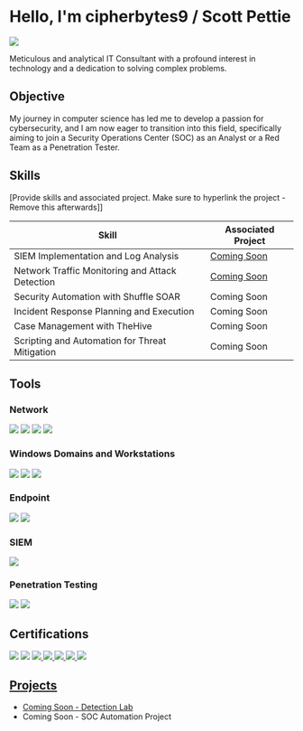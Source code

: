# Hello, I'm cipherbytes9 / Scott Pettie
<a href="https://linkedin.com/in/scottpettie"><img src="https://img.shields.io/badge/-LinkedIn-0072b1?&style=for-the-badge&logo=linkedin&logoColor=white" /></a>

Meticulous and analytical IT Consultant with a profound interest in technology and a dedication to solving complex problems.

## Objective

My journey in computer science has led me to develop a passion for cybersecurity, and I am now eager to transition into this field, specifically aiming to join a Security Operations Center (SOC) as an Analyst or a Red Team as a Penetration Tester.

## Skills
[Provide skills and associated project. Make sure to hyperlink the project - Remove this afterwards]]

| Skill                                         | Associated Project         |
|-----------------------------------------------|----------------------------|
| SIEM Implementation and Log Analysis          | <a href="">Coming Soon</a>|
| Network Traffic Monitoring and Attack Detection | <a href="">Coming Soon</a>|
| Security Automation with Shuffle SOAR         | Coming Soon |
| Incident Response Planning and Execution      | Coming Soon |
| Case Management with TheHive                  | Coming Soon |
| Scripting and Automation for Threat Mitigation | Coming Soon |

## Tools
### Network
<div>
    <img src="https://img.shields.io/badge/-Wireshark-1679A7?&style=for-the-badge&logo=Wireshark&logoColor=white" />
    <img src="https://img.shields.io/badge/-Nessus-00C4A7?style=for-the-badge&logo=tenable&logoColor=white" />
    <img src="https://img.shields.io/badge/-OpenVAS-3877B0?style=for-the-badge&logo=openvas&logoColor=white" />
    <img src="https://img.shields.io/badge/-NMAP-3877B0?style=for-the-badge&logo=nmap&logoColor=white" />


</div>

### Windows Domains and Workstations
<div>
    <img src="https://img.shields.io/badge/-Windows%20Server-0078D6?style=for-the-badge&logo=windows&logoColor=white" />
    <img src="https://img.shields.io/badge/-Active%20Directory-003399?style=for-the-badge&logo=microsoft&logoColor=white" />
    <img src="https://img.shields.io/badge/-Windows%2010%2F11-0078D6?style=for-the-badge&logo=windows&logoColor=white" />

</div>

### Endpoint
<div>
    <img src="https://img.shields.io/badge/-Microsoft_Defender_for_Endpoint-00A4EF?&style=for-the-badge&logo=Microsoft&logoColor=white" />
    <img src="https://img.shields.io/badge/-Sophos-2F67BC?style=for-the-badge&logo=sophos&logoColor=white" />

</div>

### SIEM
<div>
    <img src="https://img.shields.io/badge/-Wazuh-000000?&style=for-the-badge&logo=Wazuh&logoColor=white" />

</div>

### Penetration Testing
<div>
    <img src="https://img.shields.io/badge/-Kali%20Linux-557C94?style=for-the-badge&logo=Kali%20Linux&logoColor=white" />
    <img src="https://img.shields.io/badge/-Burpsuite-557C94?style=for-the-badge&logo=burpsuite&logoColor=white" />
</div>

## Certifications
<div>
    <img src="https://img.shields.io/badge/-A%2B-4D4D4D?&style=for-the-badge&logo=CompTIA&logoColor=white" />
    <a href="https://images.credential.net/embed/ozmf0t8o_f460a7935355e513dfb2d8e758a6dea8c7b63f7b3302e7cf5d0e3a7c057fc55f.png" target="_blank"><img src="https://img.shields.io/badge/-PJPT-0A66C2?style=for-the-badge&logo=hackthebox&logoColor=white" /></a>
    <a href="https://tryhackme-certificates.s3-eu-west-1.amazonaws.com/THM-KEKNTLIHLK.png"><img src="https://img.shields.io/badge/-Jr_Penetration_Tester-000000?&style=for-the-badge&logo=tryhackme&logoColor=white" />
    <a href="https://tryhackme-certificates.s3-eu-west-1.amazonaws.com/THM-MIOSYM3P9V.png"><img src="https://img.shields.io/badge/-Security_Engineer-000000?&style=for-the-badge&logo=tryhackme&logoColor=white" />
    <a href="https://tryhackme-certificates.s3-eu-west-1.amazonaws.com/THM-Y3R3QOOU5D.png"><img src="https://img.shields.io/badge/-Cyber_Security_Learning_Path-000000?&style=for-the-badge&logo=tryhackme&logoColor=white" />
    <a href="https://tryhackme-certificates.s3-eu-west-1.amazonaws.com/THM-4WMR4XA3CB.png"><img src="https://img.shields.io/badge/-Security_Learning_Path-000000?&style=for-the-badge&logo=tryhackme&logoColor=white" />
    <img src="https://img.shields.io/badge/-CMNA-4D4D4D?&style=for-the-badge&logo=cisco&logoColor=white" />

</div>

## Projects
- <a href="">Coming Soon - Detection Lab</a>
- Coming Soon - SOC Automation Project
